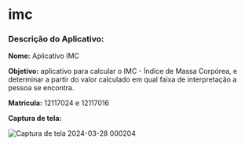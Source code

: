 # imc

### Descrição do Aplicativo:

 **Nome:** Aplicativo IMC

 **Objetivo:** aplicativo para calcular o IMC - Índice de Massa Corpórea, e determinar a partir do valor calculado em qual faixa de interpretação a pessoa se encontra.


**Matricula:** 12117024 e 12117016


**Captura de tela:** 

![Captura de tela 2024-03-28 000204](https://github.com/Nathansilva20/APP_Contador/assets/114961313/f7e69ff9-ae45-4d28-b355-b2fa03159da6)
